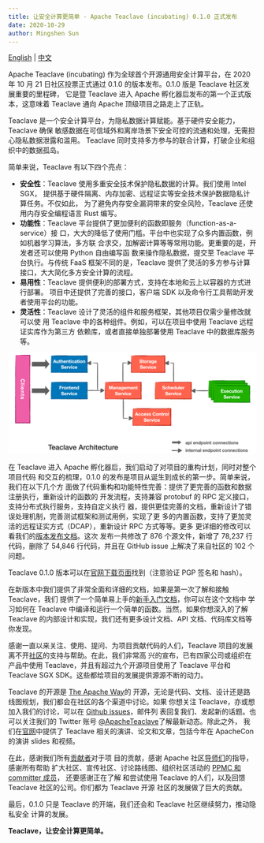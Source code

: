 ```yaml
---
title: 让安全计算更简单 - Apache Teaclave (incubating) 0.1.0 正式发布
date: 2020-10-29
author: Mingshen Sun
---
```


[English](/blog/2020-10-21-announcing-teaclave-0-1-0/) | [中文](/blog/2020-10-28-announcing-teaclave-0-1-0-cn/)

Apache Teaclave (incubating) 作为全球首个开源通用安全计算平台，在 2020 年 10 月
21 日社区投票正式通过 0.1.0 的版本发布。0.1.0 版是 Teaclave 社区发展重要的里程碑，
它是暨 Teaclave 进入 Apache 孵化器后发布的第一个正式版本，这意味着 Teaclave 通向
Apache 顶级项目之路走上了正轨。

Teaclave 是一个安全计算平台，为隐私数据计算赋能。基于硬件安全能力，Teaclave 确保
敏感数据在可信域外和离岸场景下安全可控的流通和处理，无需担心隐私数据泄露和滥用。
Teaclave 同时支持多方参与的联合计算，打破企业和组织中的数据孤岛。

简单来说，Teaclave 有以下四个亮点：

- **安全性**：Teaclave 使用多重安全技术保护隐私数据的计算。我们使用 Intel SGX，
  提供基于硬件隔离、内存加密、远程证实等安全技术保护数据隐私计算任务。不仅如此，
  为了避免内存安全漏洞带来的安全风险，Teaclave 还使用内存安全编程语言 Rust 编写。
- **功能性**：Teaclave 平台提供了更加便利的函数即服务（function-as-a-service）接
  口，大大的降低了使用门槛。平台中也实现了众多内置函数，例如机器学习算法，多方联
  合求交，加解密计算等等常用功能。更重要的是，开发者还可以使用 Python 自由编写函
  数来操作隐私数据，提交至 Teaclave 平台执行。与传统 FaaS 框架不同的是，Teaclave
  提供了灵活的多方参与计算接口，大大简化多方安全计算的流程。
- **易用性**：Teaclave 提供便利的部署方式，支持在本地和云上以容器的方式进行部署。
  项目中还提供了完善的接口，客户端 SDK 以及命令行工具帮助开发者使用平台的功能。
- **灵活性**：Teaclave 设计了灵活的组件和服务框架，其他项目仅需少量修改就可以使
  用 Teaclave 中的各种组件。例如，可以在项目中使用 Teaclave 远程证实库作为第三方
  依赖库，或者直接单独部署使用 Teaclave 中的数据库服务等。
  
![Teaclave Architecture](./img/teaclave-architecture.png)

在 Teaclave 进入 Apache 孵化器后，我们启动了对项目的重构计划，同时对整个项目代码
和交互的梳理，0.1.0 的发布是项目从诞生到成长的第一步。简单来说，我们在以下几个方
面做了代码重构和功能特性完善：提供了更完善的函数和数据注册执行，重新设计的函数的
开发流程，支持兼容 protobuf 的 RPC 定义接口，支持分布式执行服务，支持自定义执行
器，提供更佳完善的文档，重新设计了错误处理机制，完善测试框架和测试用例，实现了更
多的内置函数，支持了更加灵活的远程证实方式（DCAP），重新设计 RPC 方式等等。更多
更详细的修改可以看我们的[版本发布文档](https://github.com/apache/incubator-teaclave/releases/tag/v0.1.0)。这次
发布一共修改了 876 个源文件，新增了 78,237 行代码，删除了 54,846 行代码，并且在
GitHub issue 上解决了来自社区的 102 个问题。

Teaclave 0.1.0 版本可以在[官网下载页面](/download/)找到（注意验证 PGP 签名和 hash）。

在新版本中我们提供了非常全面和详细的文档，如果是第一次了解和接触 Teaclave，我们
提供了一个简单易上手的[新手入门文档](/docs/my-first-function/)，你可以在这个文档中
学习如何在 Teaclave 中编译和运行一个简单的函数。当然，如果你想深入的了解
Teaclave 的内部设计和实现，我们还有更多设计文档、API 文档、代码库文档等你发现。

感谢一直以来关注、使用、提问、为项目贡献代码的人们，Teaclave 项目的发展离不开[社区](/community/)的支持与帮助。在此，我们非常高
兴的宣布，已有四家公司或组织在产品中使用 Teaclave，并且有超过九个开源项目使用了
Teaclave 平台和 Teaclave SGX SDK。这些都给项目的发展提供源源不断的动力。

Teaclave 的开源是 [The Apache Way](https://www.apache.org/theapacheway/)的
开源，无论是代码、文档、设计还是路线图规划，我们都会在社区的各个渠道中讨论。如果
你想关注 Teaclave，亦或想加入我们的讨论，可以在 [Github issues](https://lists.apache.org/list.html?dev@teaclave.apache.org)，邮件列
表回复我们、发起新的话题。也可以关注我们的 Twitter 账号
[@ApacheTeaclave](https://twitter.com/ApacheTeaclave)了解最新动态。除此之外，
我们在[官网](/docs/papers-talks/)中提供了
Teaclave 相关的演讲、论文和文章，包括今年在 ApacheCon 的演讲 slides 和视频。

在此，感谢我们所有[贡献者](/contributors/)对于项
目的贡献，感谢 Apache 社区[导师们](/contributors/#mentors)的指导，感谢所有帮助
扩大社区、宣传社区、讨论路线图、组织社区活动的 [PPMC 和 committer 成员](/contributors/#committers)，
还要感谢正在了解
和尝试使用 Teaclave 的人们，以及回馈 Teaclave 社区的公司。你们都为 Teaclave 开源
社区的发展做了巨大的贡献。

最后，0.1.0 只是 Teaclave 的开端，我们还会和 Teaclave 社区继续努力，推动隐私安全
计算的发展。

**Teaclave，让安全计算更简单。**
